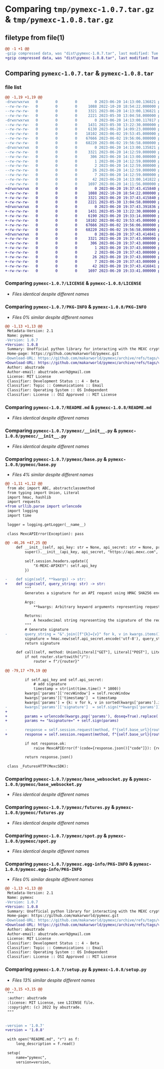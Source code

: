# Comparing `tmp/pymexc-1.0.7.tar.gz` & `tmp/pymexc-1.0.8.tar.gz`

## filetype from file(1)

```diff
@@ -1 +1 @@
-gzip compressed data, was "dist\pymexc-1.0.7.tar", last modified: Tue Jun 20 14:13:00 2023, max compression
+gzip compressed data, was "dist\pymexc-1.0.8.tar", last modified: Tue Jun 20 19:37:43 2023, max compression
```

## Comparing `pymexc-1.0.7.tar` & `pymexc-1.0.8.tar`

### file list

```diff
@@ -1,19 +1,19 @@
-drwxrwxrwx   0        0        0        0 2023-06-20 14:13:00.136821 pymexc-1.0.7/
--rw-rw-rw-   0        0        0     1088 2022-10-20 18:54:22.000000 pymexc-1.0.7/LICENSE
--rw-rw-rw-   0        0        0     3321 2023-06-20 14:13:00.136821 pymexc-1.0.7/PKG-INFO
--rw-rw-rw-   0        0        0     2221 2023-05-30 13:04:58.000000 pymexc-1.0.7/README.md
-drwxrwxrwx   0        0        0        0 2023-06-20 14:13:00.117817 pymexc-1.0.7/pymexc/
--rw-rw-rw-   0        0        0     1431 2023-05-30 13:22:30.000000 pymexc-1.0.7/pymexc/__init__.py
--rw-rw-rw-   0        0        0     6130 2023-06-20 14:09:23.000000 pymexc-1.0.7/pymexc/base.py
--rw-rw-rw-   0        0        0    18102 2023-06-02 19:53:45.000000 pymexc-1.0.7/pymexc/base_websocket.py
--rw-rw-rw-   0        0        0    67666 2023-06-02 19:56:06.000000 pymexc-1.0.7/pymexc/futures.py
--rw-rw-rw-   0        0        0    68220 2023-06-02 19:56:58.000000 pymexc-1.0.7/pymexc/spot.py
-drwxrwxrwx   0        0        0        0 2023-06-20 14:13:00.135821 pymexc-1.0.7/pymexc.egg-info/
--rw-rw-rw-   0        0        0     3321 2023-06-20 14:12:59.000000 pymexc-1.0.7/pymexc.egg-info/PKG-INFO
--rw-rw-rw-   0        0        0      306 2023-06-20 14:13:00.000000 pymexc-1.0.7/pymexc.egg-info/SOURCES.txt
--rw-rw-rw-   0        0        0        1 2023-06-20 14:12:59.000000 pymexc-1.0.7/pymexc.egg-info/dependency_links.txt
--rw-rw-rw-   0        0        0        2 2023-06-20 14:12:59.000000 pymexc-1.0.7/pymexc.egg-info/not-zip-safe
--rw-rw-rw-   0        0        0       26 2023-06-20 14:12:59.000000 pymexc-1.0.7/pymexc.egg-info/requires.txt
--rw-rw-rw-   0        0        0        7 2023-06-20 14:12:59.000000 pymexc-1.0.7/pymexc.egg-info/top_level.txt
--rw-rw-rw-   0        0        0       42 2023-06-20 14:13:00.141822 pymexc-1.0.7/setup.cfg
--rw-rw-rw-   0        0        0     1697 2023-06-20 14:11:56.000000 pymexc-1.0.7/setup.py
+drwxrwxrwx   0        0        0        0 2023-06-20 19:37:43.415840 pymexc-1.0.8/
+-rw-rw-rw-   0        0        0     1088 2022-10-20 18:54:22.000000 pymexc-1.0.8/LICENSE
+-rw-rw-rw-   0        0        0     3321 2023-06-20 19:37:43.415840 pymexc-1.0.8/PKG-INFO
+-rw-rw-rw-   0        0        0     2221 2023-05-30 13:04:58.000000 pymexc-1.0.8/README.md
+drwxrwxrwx   0        0        0        0 2023-06-20 19:37:43.391836 pymexc-1.0.8/pymexc/
+-rw-rw-rw-   0        0        0     1431 2023-05-30 13:22:30.000000 pymexc-1.0.8/pymexc/__init__.py
+-rw-rw-rw-   0        0        0     6190 2023-06-20 19:33:14.000000 pymexc-1.0.8/pymexc/base.py
+-rw-rw-rw-   0        0        0    18102 2023-06-02 19:53:45.000000 pymexc-1.0.8/pymexc/base_websocket.py
+-rw-rw-rw-   0        0        0    67666 2023-06-02 19:56:06.000000 pymexc-1.0.8/pymexc/futures.py
+-rw-rw-rw-   0        0        0    68220 2023-06-02 19:56:58.000000 pymexc-1.0.8/pymexc/spot.py
+drwxrwxrwx   0        0        0        0 2023-06-20 19:37:43.414841 pymexc-1.0.8/pymexc.egg-info/
+-rw-rw-rw-   0        0        0     3321 2023-06-20 19:37:43.000000 pymexc-1.0.8/pymexc.egg-info/PKG-INFO
+-rw-rw-rw-   0        0        0      306 2023-06-20 19:37:43.000000 pymexc-1.0.8/pymexc.egg-info/SOURCES.txt
+-rw-rw-rw-   0        0        0        1 2023-06-20 19:37:43.000000 pymexc-1.0.8/pymexc.egg-info/dependency_links.txt
+-rw-rw-rw-   0        0        0        2 2023-06-20 19:37:43.000000 pymexc-1.0.8/pymexc.egg-info/not-zip-safe
+-rw-rw-rw-   0        0        0       26 2023-06-20 19:37:43.000000 pymexc-1.0.8/pymexc.egg-info/requires.txt
+-rw-rw-rw-   0        0        0        7 2023-06-20 19:37:43.000000 pymexc-1.0.8/pymexc.egg-info/top_level.txt
+-rw-rw-rw-   0        0        0       42 2023-06-20 19:37:43.416841 pymexc-1.0.8/setup.cfg
+-rw-rw-rw-   0        0        0     1697 2023-06-20 19:33:41.000000 pymexc-1.0.8/setup.py
```

### Comparing `pymexc-1.0.7/LICENSE` & `pymexc-1.0.8/LICENSE`

 * *Files identical despite different names*

### Comparing `pymexc-1.0.7/PKG-INFO` & `pymexc-1.0.8/PKG-INFO`

 * *Files 0% similar despite different names*

```diff
@@ -1,13 +1,13 @@
 Metadata-Version: 2.1
 Name: pymexc
-Version: 1.0.7
+Version: 1.0.8
 Summary: Unofficial python library for interacting with the MEXC crypto exchange
 Home-page: https://github.com/makarworld/pymexc.git
-Download-URL: https://github.com/makarworld/pymexc/archive/refs/tags/v1.0.7.zip
+Download-URL: https://github.com/makarworld/pymexc/archive/refs/tags/v1.0.8.zip
 Author: abuztrade
 Author-email: abuztrade.work@gmail.com
 License: MIT License
 Classifier: Development Status :: 4 - Beta
 Classifier: Topic :: Communications :: Email
 Classifier: Operating System :: OS Independent
 Classifier: License :: OSI Approved :: MIT License
```

### Comparing `pymexc-1.0.7/README.md` & `pymexc-1.0.8/README.md`

 * *Files identical despite different names*

### Comparing `pymexc-1.0.7/pymexc/__init__.py` & `pymexc-1.0.8/pymexc/__init__.py`

 * *Files identical despite different names*

### Comparing `pymexc-1.0.7/pymexc/base.py` & `pymexc-1.0.8/pymexc/base.py`

 * *Files 4% similar despite different names*

```diff
@@ -1,11 +1,12 @@
 from abc import ABC, abstractclassmethod
 from typing import Union, Literal
 import hmac, hashlib
 import requests
+from urllib.parse import urlencode
 import logging
 import time
 
 logger = logging.getLogger(__name__)
 
 class MexcAPIError(Exception): pass
 
@@ -46,26 +47,25 @@
     def __init__(self, api_key: str = None, api_secret: str = None, proxies: dict = None):
         super().__init__(api_key, api_secret, "https://api.mexc.com", proxies = proxies)
 
         self.session.headers.update({
             "X-MEXC-APIKEY": self.api_key
         })
 
-    def sign(self, **kwargs) -> str:
+    def sign(self, query_string: str) -> str:
         """
         Generates a signature for an API request using HMAC SHA256 encryption.
 
         Args:
             **kwargs: Arbitrary keyword arguments representing request parameters.
 
         Returns:
             A hexadecimal string representing the signature of the request.
         """
         # Generate signature
-        query_string = "&".join([f"{k}={v}" for k, v in kwargs.items()]) 
         signature = hmac.new(self.api_secret.encode('utf-8'), query_string.encode('utf-8'), hashlib.sha256).hexdigest()
         return signature
 
     def call(self, method: Union[Literal["GET"], Literal["POST"], Literal["PUT"], Literal["DELETE"]], router: str, *args, **kwargs) -> dict:
         if not router.startswith("/"):
             router = f"/{router}"
 
@@ -79,17 +79,19 @@
 
         if self.api_key and self.api_secret:
             # add signature
             timestamp = str(int(time.time() * 1000))
         kwargs['params']['recvWindow'] = self.recvWindow
         kwargs['params']['timestamp']  = timestamp
         kwargs['params'] = {k: v for k, v in sorted(kwargs['params'].items())}
-        kwargs['params']['signature']  = self.sign(**kwargs['params'])
+        
+        params = urlencode(kwargs.pop('params'), doseq=True).replace('+', '%20')
+        params += "&signature=" + self.sign(params)
 
-        response = self.session.request(method, f"{self.base_url}{router}", *args, **kwargs)
+        response = self.session.request(method, f"{self.base_url}{router}", params = params, *args, **kwargs)
 
         if not response.ok:
             raise MexcAPIError(f'(code={response.json()["code"]}): {response.json()["msg"]}')
 
         return response.json()
     
 class _FuturesHTTP(MexcSDK):
```

### Comparing `pymexc-1.0.7/pymexc/base_websocket.py` & `pymexc-1.0.8/pymexc/base_websocket.py`

 * *Files identical despite different names*

### Comparing `pymexc-1.0.7/pymexc/futures.py` & `pymexc-1.0.8/pymexc/futures.py`

 * *Files identical despite different names*

### Comparing `pymexc-1.0.7/pymexc/spot.py` & `pymexc-1.0.8/pymexc/spot.py`

 * *Files identical despite different names*

### Comparing `pymexc-1.0.7/pymexc.egg-info/PKG-INFO` & `pymexc-1.0.8/pymexc.egg-info/PKG-INFO`

 * *Files 0% similar despite different names*

```diff
@@ -1,13 +1,13 @@
 Metadata-Version: 2.1
 Name: pymexc
-Version: 1.0.7
+Version: 1.0.8
 Summary: Unofficial python library for interacting with the MEXC crypto exchange
 Home-page: https://github.com/makarworld/pymexc.git
-Download-URL: https://github.com/makarworld/pymexc/archive/refs/tags/v1.0.7.zip
+Download-URL: https://github.com/makarworld/pymexc/archive/refs/tags/v1.0.8.zip
 Author: abuztrade
 Author-email: abuztrade.work@gmail.com
 License: MIT License
 Classifier: Development Status :: 4 - Beta
 Classifier: Topic :: Communications :: Email
 Classifier: Operating System :: OS Independent
 Classifier: License :: OSI Approved :: MIT License
```

### Comparing `pymexc-1.0.7/setup.py` & `pymexc-1.0.8/setup.py`

 * *Files 13% similar despite different names*

```diff
@@ -3,15 +3,15 @@
 """
 :author: abuztrade
 :license: MIT License, see LICENSE file.
 :copyright: (c) 2022 by abuztrade.
 """
 
 
-version = '1.0.7'
+version = '1.0.8'
 
 with open("README.md", "r") as f:
     long_description = f.read()
 
 setup(
     name="pymexc",
     version=version,
```


